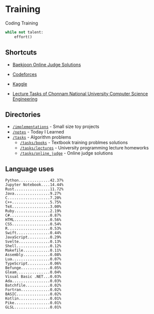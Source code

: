# Training
Coding Training

```python
while not talent:
    effort()
```

## Shortcuts
* [Baekjoon Online Judge Solutions](./tasks/online_judge/baekjoon/)
* [Codeforces](./tasks/competitive/codeforces/)
* [Kaggle](./tasks/competitive/kaggle)

* [Lecture Tasks of Chonnam National University Computer Science Engineering](./tasks/lectures/jnu/)

## Directories
* [`/implementations`](./implementations/) - Small size toy projects
* [`/notes`](./notes/) - Today I Learned
* [`/tasks`](./tasks/) - Algorithm problems
  * [`/tasks/books`](./tasks/books/) - Textbook training problmes solutions
  * [`/tasks/lectures`](./tasks/lectures/) - University programming lecture homeworks
  * [`/tasks/online_judge`](./tasks/online_judge/) - Online judge solutions

## Language uses
```
Python..............42.37%
Jupyter Notebook....14.44%
Rust................11.72%
Java................9.27%
C...................7.20%
C++.................5.75%
TeX.................3.00%
Ruby................2.19%
C#..................0.87%
HTML................0.56%
CSS.................0.54%
R...................0.53%
Swift...............0.44%
JavaScript..........0.29%
Svelte..............0.13%
Shell...............0.12%
Makefile............0.11%
Assembly............0.08%
Lua.................0.07%
TypeScript..........0.06%
Befunge.............0.05%
Gleam...............0.04%
Visual Basic .NET...0.03%
Ada.................0.03%
Batchfile...........0.02%
Fortran.............0.02%
BASIC...............0.02%
Kotlin..............0.01%
Pike................0.01%
GLSL................0.01%
```
